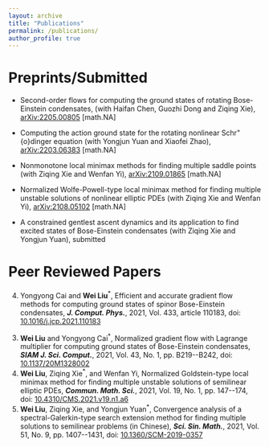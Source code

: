 ```yaml
---
layout: archive
title: "Publications"
permalink: /publications/
author_profile: true
---
```



<!-- 
[Google Scholar Profile](https://scholar.google.com/citations?user=boygCawAAAAJ&hl=en), 
[ORCID (0000-0002-2926-2667)](https://orcid.org/0000-0002-2926-2667), 
[MathSciNet (Author ID: 1423454)](https://mathscinet.ams.org/mathscinet/MRAuthorID/1423454)
 -->
 

<!-- {% if author.googlescholar %}
  You can also find my articles on <u><a href="{{author.googlescholar}}">my Google Scholar profile</a>.</u>
{% endif %} 

{% include base_path %}

{% for post in site.publications reversed %}
  {% include archive-single.html %}
{% endfor %}
 -->
 
 
Preprints/Submitted
======
<!-- Haifan Chen, Guozhi Dong<sup>*</sup>, **Wei Liu**, and Ziqing Xie, -->
* Second-order flows for computing the ground states of rotating Bose-Einstein condensates, 
	(with Haifan Chen, Guozhi Dong and Ziqing Xie), 
  [arXiv:2205.00805](https://arxiv.org/abs/2205.00805) [math.NA]
  <!-- submitted to J. Comput. Phys.. -->

<!-- **Wei Liu**, Yongjun Yuan<sup>*</sup>, and Xiaofei Zhao,  -->
*	Computing the action ground state for the rotating nonlinear Schr\"{o}dinger equation 
	(with Yongjun Yuan and Xiaofei Zhao), 
	[arXiv:2203.06383](https://arxiv.org/abs/2203.06383) [math.NA]
  <!-- submitted to SIAM J. Sci. Comput. -->

<!-- **Wei Liu**, Ziqing Xie<sup>*</sup>, and Wenfan Yi,  -->
*	Nonmonotone local minimax methods for finding multiple saddle points 
	(with Ziqing Xie and Wenfan Yi), 
  [arXiv:2109.01865](http://arxiv.org/abs/2109.01865) [math.NA]
  <!-- submitted to SIAM J. Numer. Anal. -->

<!-- **Wei Liu**, Ziqing Xie, and Wenfan Yi<sup>*</sup>,  -->
*	Normalized Wolfe-Powell-type local minimax method for finding multiple unstable solutions of nonlinear elliptic PDEs 
	(with Ziqing Xie and Wenfan Yi),
  [arXiv:2108.05102](http://arxiv.org/abs/2108.05102) [math.NA]
  <!-- submitted to Sci. China Math. -->
 
<!-- **Wei Liu**, Ziqing Xie, and Yongjun Yuan<sup>*</sup>, -->
* A constrained gentlest ascent dynamics and its application to find excited states of Bose-Einstein condensates 
	(with Ziqing Xie and Yongjun Yuan), submitted
 
 
Peer Reviewed Papers
======
4. Yongyong Cai and **Wei Liu**<sup>*</sup>,
	Efficient and accurate gradient flow methods for computing ground states of spinor Bose-Einstein condensates, 
  _**J. Comput. Phys.**_, 2021, Vol. 433, article 110183, 
	doi: [10.1016/j.jcp.2021.110183](https://doi.org/10.1016/j.jcp.2021.110183)
  <!--    -->
3. **Wei Liu** and Yongyong Cai<sup>*</sup>, 
	Normalized gradient flow with Lagrange multiplier for computing ground states of Bose-Einstein condensates, 
  _**SIAM J. Sci. Comput.**_, 2021, Vol. 43, No. 1, pp. B219--B242, 
	doi: [10.1137/20M1328002](https://doi.org/10.1137/20M1328002)
	<!--    -->
2. **Wei Liu**, Ziqing Xie<sup>*</sup>, and Wenfan Yi, 
	Normalized Goldstein-type local minimax method for finding multiple unstable solutions of semilinear elliptic PDEs, 
  _**Commun. Math. Sci.**_, 2021, Vol. 19, No. 1, pp. 147--174, 
	doi: [10.4310/CMS.2021.v19.n1.a6](https://doi.org/10.4310/CMS.2021.v19.n1.a6)
	<!--    -->
1. **Wei Liu**, Ziqing Xie, and Yongjun Yuan<sup>*</sup>, 
	Convergence analysis of a spectral-Galerkin-type search extension method for finding multiple solutions to semilinear problems (in Chinese), 
  _**Sci. Sin. Math.**_, 2021, Vol. 51, No. 9, pp. 1407--1431, 
	doi: [10.1360/SCM-2019-0357](https://doi.org/10.1360/SCM-2019-0357)
  <!--    -->
